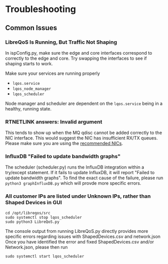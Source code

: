 # Troubleshooting

## Common Issues

### LibreQoS Is Running, But Traffic Not Shaping

In ispConfig.py, make sure the edge and core interfaces correspond to correctly to the edge and core. Try swapping the interfaces to see if shaping starts to work.

Make sure your services are running properly

- `lqos.service`
- `lqos_node_manager`
- `lqos_scheduler`

Node manager and scheduler are dependent on the `lqos.service` being in a healthy, running state.

### RTNETLINK answers: Invalid argument

This tends to show up when the MQ qdisc cannot be added correctly to the NIC interface. This would suggest the NIC has insufficient RX/TX queues. Please make sure you are using the [recommended NICs](../SystemRequirements/Networking.md).

### InfluxDB "Failed to update bandwidth graphs"

The scheduler (scheduler.py) runs the InfluxDB integration within a try/except statement. If it fails to update InfluxDB, it will report "Failed to update bandwidth graphs".
To find the exact cause of the failure, please run ```python3 graphInfluxDB.py``` which will provde more specific errors.

### All customer IPs are listed under Unknown IPs, rather than Shaped Devices in GUI
```
cd /opt/libreqos/src
sudo systemctl stop lqos_scheduler
sudo python3 LibreQoS.py
```

The console output from running LibreQoS.py directly provides more specific errors regarding issues with ShapedDevices.csv and network.json
Once you have identified the error and fixed ShapedDevices.csv and/or Network.json, please then run

```sudo systemctl start lqos_scheduler```
